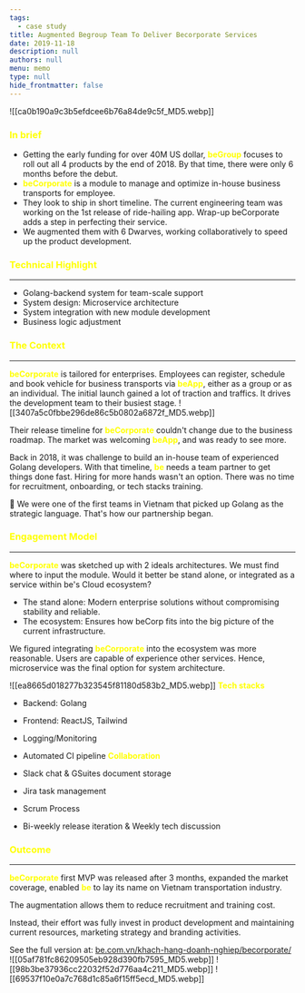 ```yaml
---
tags: 
  - case study
title: Augmented Begroup Team To Deliver Becorporate Services
date: 2019-11-18
description: null
authors: null
menu: memo
type: null
hide_frontmatter: false
---
```


![[ca0b190a9c3b5efdcee6b76a84de9c5f_MD5.webp]]

### <span style='color:yellow'>In brief</span>
* Getting the early funding for over 40M US dollar, <span style='color:yellow'>**beGroup**</span> focuses to roll out all 4 products by the end of 2018. By that time, there were only 6 months before the debut.
* <span style='color:yellow'>**beCorporate**</span> is a module to manage and optimize in-house business transports for employee. 
* They look to ship in short timeline. The current engineering team was working on the 1st release of ride-hailing app. Wrap-up beCorporate adds a step in perfecting their service.
* We augmented them with 6 Dwarves, working collaboratively to speed up the product development.

### <span style='color:yellow'>Technical Highlight</span>
---

* Golang-backend system for team-scale support
* System design: Microservice architecture
* System integration with new module development
* Business logic adjustment 

### <span style='color:yellow'>The Context</span>
---
<span style='color:yellow'>**beCorporate**</span> is tailored for enterprises. Employees can register, schedule and book vehicle for business transports via <span style='color:yellow'>**beApp**</span>, either as a group or as an individual. The initial launch gained a lot of traction and traffics. It drives the development team to their busiest stage.
![[3407a5c0fbbe296de86c5b0802a6872f_MD5.webp]]

Their release timeline for <span style='color:yellow'>**beCorporate**</span> couldn't change due to the business roadmap. The market was welcoming <span style='color:yellow'>**beApp**</span>, and was ready to see more. 

Back in 2018, it was challenge to build an in-house team of experienced Golang developers. With that timeline, <span style='color:yellow'>**be**</span> needs a team partner to get things done fast. Hiring for more hands wasn't an option. There was no time for recruitment, onboarding, or tech stacks training. 

🔑 We were one of the first teams in Vietnam that picked up Golang as the strategic language. That's how our partnership began. 

### <span style='color:yellow'>Engagement Model</span>
---

<span style='color:yellow'>**beCorporate**</span> was sketched up with 2 ideals architectures. We must find where to input the module. Would it better be stand alone, or integrated as a service within be's Cloud ecosystem?

* The stand alone: Modern enterprise solutions without compromising stability and reliable. 
* The ecosystem: Ensures how beCorp fits into the big picture of the current infrastructure. 

We figured integrating <span style='color:yellow'>**beCorporate**</span> into the ecosystem was more reasonable. Users are capable of experience other services. Hence, microservice was the final option for system architecture.

![[ea8665d018277b323545f81180d583b2_MD5.webp]]
<span style='color:yellow'>**Tech stacks**</span>

* Backend: Golang
* Frontend: ReactJS, Tailwind
* Logging/Monitoring
* Automated CI pipeline
<span style='color:yellow'>**Collaboration**</span>

* Slack chat & GSuites document storage
* Jira task management
* Scrum Process
* Bi-weekly release iteration & Weekly tech discussion

### <span style='color:yellow'>Outcome</span>
---
<span style='color:yellow'>**beCorporate**</span> first MVP was released after 3 months, expanded the market coverage, enabled <span style='color:yellow'>**be**</span> to lay its name on Vietnam transportation industry.

The augmentation allows them to reduce recruitment and training cost. 

Instead, their effort was fully invest in product development and maintaining current resources, marketing strategy and branding activities.

See the full version at: <span style='color:yellow'>[be.com.vn/khach-hang-doanh-nghiep/becorporate/](https://be.com.vn/khach-hang-doanh-nghiep/becorporate/)</span>
![[05af781fc86209505eb928d390fb7595_MD5.webp]]
![[98b3be37936cc22032f52d776aa4c211_MD5.webp]]
![[69537f10e0a7c768d1c85a6f15ff5ecd_MD5.webp]]
